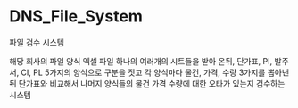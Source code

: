 # DNS_File_System

파일 검수 시스템

해당 회사의 파일 양식
엑셀 파일 하나의 여러개의 시트들을 받아 온뒤,
단가표, PI, 발주서, CI, PL 5가지의 양식으로 구분을 짓고 각 양식마다 물건, 가격, 수량 3가지를 뽑아낸 뒤
단가표와 비교해서 나머지 양식들의 물건 가격 수량에 대한 오타가 있는지 검수하는 시스템
